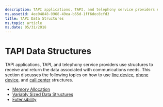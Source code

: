 ```yaml
---
description: TAPI applications, TAPI, and telephony service providers use structures to receive and return the data associated with communications needs. This section discusses the following topics on how to use line device, phone device, and call center structures.
ms.assetid: 4ee04848-0968-49ea-b55d-1ff6dec8cfd3
title: TAPI Data Structures
ms.topic: article
ms.date: 05/31/2018
---
```


# TAPI Data Structures

TAPI applications, TAPI, and telephony service providers use structures to receive and return the data associated with communications needs. This section discusses the following topics on how to use [line device](./line-device-structures.md), [phone device](./phone-device-structures.md), and [call center](./call-center-structures.md) structures.

-   [Memory Allocation](memory-allocation.md)
-   [Variably Sized Data Structures](variably-sized-data-structures.md)
-   [Extensibility](extensibility.md)

 

 
